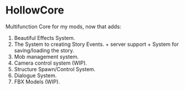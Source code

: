 # HollowCore
Multifunction Core for my mods, now that adds:
1) Beautiful Effects System.
2) The System to creating Story Events. + server support + System for saving/loading the story.
3) Mob management system.
4) Camera control system (WIP).
5) Structure Spawn/Control System.
6) Dialogue System.
7) FBX Models (WIP).
